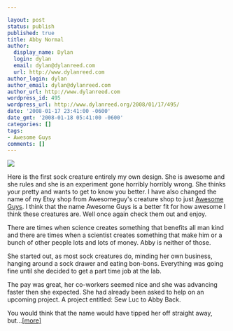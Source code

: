 ```yaml
---

layout: post
status: publish
published: true
title: Abby Normal
author:
  display_name: Dylan
  login: dylan
  email: dylan@dylanreed.com
  url: http://www.dylanreed.com
author_login: dylan
author_email: dylan@dylanreed.com
author_url: http://www.dylanreed.com
wordpress_id: 495
wordpress_url: http://www.dylanreed.org/2008/01/17/495/
date: '2008-01-17 23:41:00 -0600'
date_gmt: '2008-01-18 05:41:00 -0600'
categories: []
tags:
- Awesome Guys
comments: []
---
```


[![][1]][1]

   [1]: http://images.etsy.com/all_images/3/3c9/71a/il_430xN.17692163.jpg

Here is the first sock creature entirely my own design. She is awesome and she rules and she is an experiment gone horribly horribly wrong. She thinks your pretty and wants to get to know you better. I have also changed the name of my Etsy shop from Awesomeguy's creature shop to just [Awesome Guys][2]. I think that the name Awesome Guys is a better fit for how awesome I think these creatures are. Well once again check them out and enjoy.

   [2]: http://awesomeguy.etsy.com

There are times when science creates something that benefits all man kind and there are times when a scientist creates something that make him or a bunch of other people lots and lots of money. Abby is neither of those.

She started out, as most sock creatures do, minding her own business, hanging around a sock drawer and eating bon-bons. Everything was going fine until she decided to get a part time job at the lab.

The pay was great, her co-workers seemed nice and she was advancing faster then she expected. She had already been asked to help on an upcoming project. A project entitled: Sew Luc to Abby Back.

You would think that the name would have tipped her off straight away, but...[[more]][3]

   [3]: http://www.etsy.com/view_listing.php?listing_id=8996574

